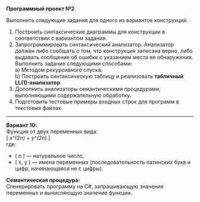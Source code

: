 **Программный проект №2**

Выполнить следующие задания для одного из вариантов конструкций.

1. Построить синтаксические диаграммы для конструкции в соответствии с вариантом задания.  
2. Запрограммировать синтаксический анализатор. Анализатор должен либо сообщать о том, что конструкция записана верно, либо выдавать сообщение об ошибке с указанием места ее обнаружения. Выполнить задание следующими способами:  
   a) Методом рекурсивного спуска.  
   b) Построить синтаксическую таблицу и реализовать **табличный LL(1)-анализатор**.  
3. Дополнить анализаторы семантическими процедурами, выполняющими содержательную обработку.  
4. Подготовить тестовые примеры входных строк для программ в текстовых файлах.  

---

**Вариант 10:**  
Функция от двух переменных вида:  
 [ x^(2*n) + y^(2*n) ]  
где:  
- \( n \) — натуральное число,  
- \( x, y \) — имена переменных (последовательность латинских букв и цифр, начинающаяся не с цифры).  

**Семантическая процедура:**  
Сгенерировать программу на C#, запрашивающую значения переменных и вычисляющую значение функции.  